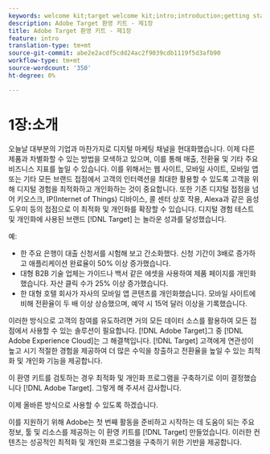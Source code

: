 ```yaml
---
keywords: welcome kit;target welcome kit;intro;introduction;getting started
description: Adobe Target 환영 키트 - 제1장
title: Adobe Target 환영 키트 - 제1장
feature: intro
translation-type: tm+mt
source-git-commit: abe2e2acdf5cdd24ac2f9039cdb1119f5d3afb90
workflow-type: tm+mt
source-wordcount: '350'
ht-degree: 0%

---
```



# 1장:소개

오늘날 대부분의 기업과 마찬가지로 디지털 마케팅 채널을 현대화했습니다. 이제 다른 제품과 차별화할 수 있는 방법을 모색하고 있으며, 이를 통해 매출, 전환율 및 기타 주요 비즈니스 지표를 높일 수 있습니다. 이를 위해서는 웹 사이트, 모바일 사이트, 모바일 앱 또는 기타 모든 브랜드 접점에서 고객의 인터랙션을 최대한 활용할 수 있도록 고객을 위해 디지털 경험을 최적화하고 개인화하는 것이 중요합니다. 또한 기존 디지털 접점을 넘어 키오스크, IP(Internet of Things) 디바이스, 콜 센터 상호 작용, Alexa과 같은 음성 도우미 등의 접점으로 이 최적화 및 개인화를 확장할 수 있습니다. 디지털 경험 테스트 및 개인화에 사용된 브랜드 [!DNL Target] 는 놀라운 성과를 달성했습니다.

예:

* 한 주요 은행이 대출 신청서를 시험해 보고 간소화했다. 신청 기간이 3배로 증가하고 애플리케이션 완료율이 50% 이상 증가했습니다.
* 대형 B2B 기술 업체는 가이드나 백서 같은 에셋을 사용하여 제품 페이지를 개인화했습니다. 자산 클릭 수가 25% 이상 증가했습니다.
* 한 대형 호텔 회사가 자사의 모바일 앱 콘텐츠를 개인화했습니다. 모바일 사이트에 비해 전환율이 두 배 이상 상승했으며, 예약 시 15억 달러 이상을 기록했습니다.

이러한 방식으로 고객의 참여를 유도하려면 거의 모든 데이터 소스를 활용하여 모든 접점에서 사용할 수 있는 솔루션이 필요합니다. [!DNL Adobe Target]그 중 [!DNL Adobe Experience Cloud]는 그 해결책입니다. [!DNL Target] 고객에게 연관성이 높고 시기 적절한 경험을 제공하여 더 많은 수익을 창출하고 전환율을 높일 수 있는 최적화 및 개인화 기능을 제공합니다.

이 환영 키트를 검토하는 경우 최적화 및 개인화 프로그램을 구축하기로 이미 결정했습니다 [!DNL Adobe Target]. 그렇게 해 주셔서 감사합니다.

이제 올바른 방식으로 사용할 수 있도록 하겠습니다.

이를 지원하기 위해 Adobe는 첫 번째 활동을 준비하고 시작하는 데 도움이 되는 주요 정보, 툴 및 리소스를 제공하는 이 환영 키트를 [!DNL Target] 만들었습니다. 이러한 컨텐츠는 성공적인 최적화 및 개인화 프로그램을 구축하기 위한 기반을 제공합니다.
